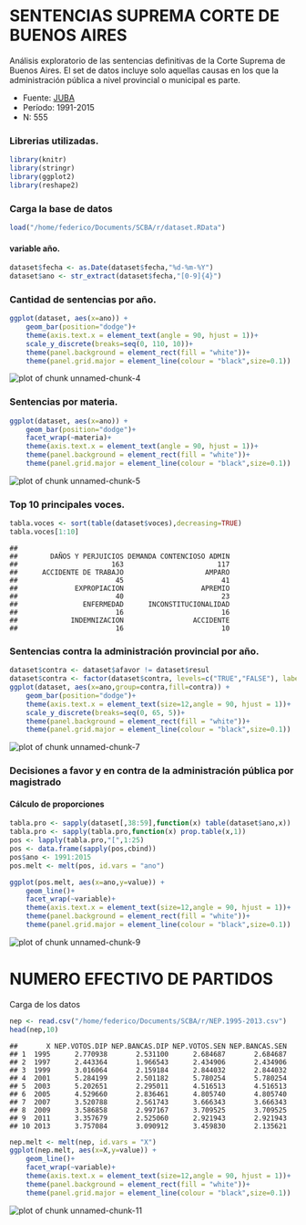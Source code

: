 # SENTENCIAS SUPREMA CORTE DE BUENOS AIRES #

Análisis exploratorio de las sentencias definitivas de la Corte Suprema de Buenos Aires. El set de datos incluye solo aquellas causas en los que la administración pública a nivel provincial o municipal es parte. 

* Fuente: [JUBA](http://juba.scba.gov.ar/Busquedas.aspx ) 
* Período: 1991-2015
* N: 555

### Librerias utilizadas.

```r
library(knitr)
library(stringr)
library(ggplot2)
library(reshape2)
```

### Carga la base de datos

```r
load("/home/federico/Documents/SCBA/r/dataset.RData")
```

#### variable año.

```r
dataset$fecha <- as.Date(dataset$fecha,"%d-%m-%Y")
dataset$ano <- str_extract(dataset$fecha,"[0-9]{4}")
```

### Cantidad de sentencias por año.

```r
ggplot(dataset, aes(x=ano)) +
	geom_bar(position="dodge")+
	theme(axis.text.x = element_text(angle = 90, hjust = 1))+
	scale_y_discrete(breaks=seq(0, 110, 10))+
	theme(panel.background = element_rect(fill = "white"))+
	theme(panel.grid.major = element_line(colour = "black",size=0.1))
```

![plot of chunk unnamed-chunk-4](figure/unnamed-chunk-4-1.png) 

### Sentencias por materia.

```r
ggplot(dataset, aes(x=ano)) +
	geom_bar(position="dodge")+
	facet_wrap(~materia)+
	theme(axis.text.x = element_text(angle = 90, hjust = 1))+ 
	theme(panel.background = element_rect(fill = "white"))+
	theme(panel.grid.major = element_line(colour = "black",size=0.1))
```

![plot of chunk unnamed-chunk-5](figure/unnamed-chunk-5-1.png) 

### Top 10 principales voces.

```r
tabla.voces <- sort(table(dataset$voces),decreasing=TRUE)
tabla.voces[1:10]
```

```
## 
##        DAÑOS Y PERJUICIOS DEMANDA CONTENCIOSO ADMIN 
##                       163                       117 
##      ACCIDENTE DE TRABAJO                    AMPARO 
##                        45                        41 
##              EXPROPIACION                   APREMIO 
##                        40                        23 
##                ENFERMEDAD      INCONSTITUCIONALIDAD 
##                        16                        16 
##             INDEMNIZACION                 ACCIDENTE 
##                        16                        10
```

### Sentencias contra la administración provincial por año.

```r
dataset$contra <- dataset$afavor != dataset$resul
dataset$contra <- factor(dataset$contra, levels=c("TRUE","FALSE"), labels=c("En Contra","A Favor"))
ggplot(dataset, aes(x=ano,group=contra,fill=contra)) +
	geom_bar(position="dodge")+
	theme(axis.text.x = element_text(size=12,angle = 90, hjust = 1))+ 
	scale_y_discrete(breaks=seq(0, 65, 5))+
	theme(panel.background = element_rect(fill = "white"))+
	theme(panel.grid.major = element_line(colour = "black",size=0.1))
```

![plot of chunk unnamed-chunk-7](figure/unnamed-chunk-7-1.png) 

### Decisiones a favor y en contra de la administración pública por magistrado

#### Cálculo de proporciones

```r
tabla.pro <- sapply(dataset[,38:59],function(x) table(dataset$ano,x))
tabla.pro <- sapply(tabla.pro,function(x) prop.table(x,1))
pos <- lapply(tabla.pro,"[",1:25)
pos <- data.frame(sapply(pos,cbind))
pos$ano <- 1991:2015
pos.melt <- melt(pos, id.vars = "ano")
```


```r
ggplot(pos.melt, aes(x=ano,y=value)) +
	geom_line()+
	facet_wrap(~variable)+
	theme(axis.text.x = element_text(size=12,angle = 90, hjust = 1))+ 
	theme(panel.background = element_rect(fill = "white"))+
	theme(panel.grid.major = element_line(colour = "black",size=0.1))
```

![plot of chunk unnamed-chunk-9](figure/unnamed-chunk-9-1.png) 

# NUMERO EFECTIVO DE PARTIDOS 
Carga de los datos


```r
nep <- read.csv("/home/federico/Documents/SCBA/r/NEP.1995-2013.csv")
head(nep,10)
```

```
##       X NEP.VOTOS.DIP NEP.BANCAS.DIP NEP.VOTOS.SEN NEP.BANCAS.SEN
## 1  1995      2.770938       2.531100      2.684687       2.684687
## 2  1997      2.443364       1.966543      2.434906       2.434906
## 3  1999      3.016064       2.159184      2.844032       2.844032
## 4  2001      5.284199       2.501182      5.780254       5.780254
## 5  2003      5.202651       2.295011      4.516513       4.516513
## 6  2005      4.529660       2.836461      4.805740       4.805740
## 7  2007      3.520788       2.561743      3.666343       3.666343
## 8  2009      3.586858       2.997167      3.709525       3.709525
## 9  2011      3.357679       2.525060      2.921943       2.921943
## 10 2013      3.757084       3.090912      3.459830       2.135621
```

```r
nep.melt <- melt(nep, id.vars = "X")
ggplot(nep.melt, aes(x=X,y=value)) +
	geom_line()+
	facet_wrap(~variable)+
	theme(axis.text.x = element_text(size=12,angle = 90, hjust = 1))+ 
	theme(panel.background = element_rect(fill = "white"))+
	theme(panel.grid.major = element_line(colour = "black",size=0.1))
```

![plot of chunk unnamed-chunk-11](figure/unnamed-chunk-11-1.png) 



